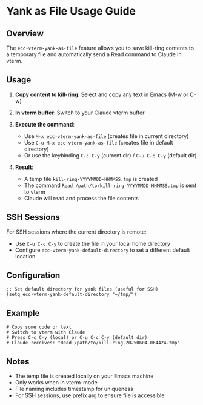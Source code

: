 # Yank as File Usage Guide

## Overview
The `ecc-vterm-yank-as-file` feature allows you to save kill-ring contents to a temporary file and automatically send a Read command to Claude in vterm.

## Usage

1. **Copy content to kill-ring**: Select and copy any text in Emacs (M-w or C-w)

2. **In vterm buffer**: Switch to your Claude vterm buffer

3. **Execute the command**: 
   - Use `M-x ecc-vterm-yank-as-file` (creates file in current directory)
   - Use `C-u M-x ecc-vterm-yank-as-file` (creates file in default directory)
   - Or use the keybinding `C-c C-y` (current dir) / `C-u C-c C-y` (default dir)

4. **Result**: 
   - A temp file `kill-ring-YYYYMMDD-HHMMSS.tmp` is created
   - The command `Read /path/to/kill-ring-YYYYMMDD-HHMMSS.tmp` is sent to vterm
   - Claude will read and process the file contents

## SSH Sessions
For SSH sessions where the current directory is remote:
- Use `C-u C-c C-y` to create the file in your local home directory
- Configure `ecc-vterm-yank-default-directory` to set a different default location

## Configuration
```elisp
;; Set default directory for yank files (useful for SSH)
(setq ecc-vterm-yank-default-directory "~/tmp/")
```

## Example
```
# Copy some code or text
# Switch to vterm with Claude
# Press C-c C-y (local) or C-u C-c C-y (default dir)
# Claude receives: "Read /path/to/kill-ring-20250604-064424.tmp"
```

## Notes
- The temp file is created locally on your Emacs machine
- Only works when in vterm-mode
- File naming includes timestamp for uniqueness
- For SSH sessions, use prefix arg to ensure file is accessible